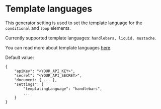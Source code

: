 # Template languages


This generator setting is used to set the template language for the `conditional` and `loop` elements. 

Currently supported template languages: `handlebars, liquid, mustache`.

You can read more about template languages [here](https://en.wikipedia.org/wiki/Web_template_system).


Default value:
```
{
	"apiKey": "<YOUR_API_KEY>",
	"secret": "<YOUR_API_SECRET>",
	"document: { ... },
	"settings": {
		"templatingLanguage": "handlebars",
		...
	}
}